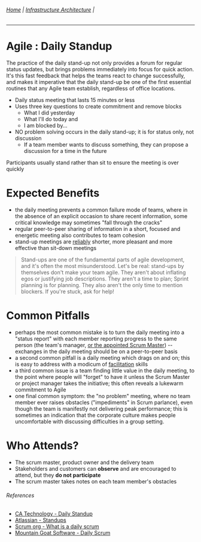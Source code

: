 ###### [Home](https://github.com/RyKaj/Documentation/blob/master/README.md) | [Infrastructure Architecture](https://github.com/RyKaj/Documentation/tree/master/Agile/README.md) |
------------


Agile : Daily Standup 
=====================


The practice of the daily stand-up not only provides a forum for regular status updates, but brings problems immediately into focus for quick action. It\'s this fast feedback that helps the teams react to change successfully, and makes it imperative that the daily stand-up be one of the first essential routines that any Agile team establish, regardless of office locations.

-   Daily status meeting that lasts 15 minutes or less
-   Uses three key questions to create commitment and remove blocks
    -   What I did yesterday
    -   What I\'ll do today and
    -   I am blocked by...
-   NO problem solving occurs in the daily stand-up; it is for status only, not discussion
    -   If a team member wants to discuss something, they can propose a discussion for a time in the future

Participants usually stand rather than sit to ensure the meeting is over quickly

Expected Benefits
=================

-   the daily meeting prevents a common failure mode of teams, where in the absence of an explicit occasion to share recent information, some critical knowledge may sometimes "fall through the cracks"
-   regular peer-to-peer sharing of information in a short, focused and energetic meeting also contributes to team cohesion
-   stand-up meetings are [reliably](http://psycnet.apa.org/?&fa=main.doiLanding&doi=10.1037/0021-9010.84.2.277) shorter, more pleasant and more effective than sit-down meetings

> Stand-ups are one of the fundamental parts of agile development, and it's often the most misunderstood. Let's be real: stand-ups by themselves don't make your team agile. They aren't about inflating egos or justifying job descriptions. They aren't a time to plan; Sprint planning is for planning. They also aren't the only time to mention blockers. If you're stuck, ask for help!

Common Pitfalls
===============

-   perhaps the most common mistake is to turn the daily meeting into a "status report" with each member reporting progress to the same person (the team's manager, [or the appointed Scrum Master](https://www.agilealliance.org/glossary/scrum-master/)) -- exchanges in the daily meeting should be on a peer-to-peer basis
-   a second common pitfall is a daily meeting which drags on and on; this is easy to address with a modicum of [facilitation](https://www.agilealliance.org/glossary/facilitation/) skills
-   a third common issue is a team finding little value in the daily meeting, to the point where people will "forget" to have it unless the Scrum Master or project manager takes the initiative; this often reveals a lukewarm commitment to Agile
-   one final common symptom: the "no problem" meeting, where no team member ever raises obstacles ("impediments" in Scrum parlance), even though the team is manifestly not delivering peak performance; this is sometimes an indication that the corporate culture makes people uncomfortable with discussing difficulties in a group setting.

Who Attends?
============

-   The scrum master, product owner and the delivery team
-   Stakeholders and customers can **observe** and are encouraged to attend, but they **do not participate**
-   The scrum master takes notes on each team member\'s obstacles

###### References

-   [CA Technology - Daily Standup](https://docs.ca.com/en-us/ca-agile-central/saas/daily-standup)
-   [Atlassian - Standups](https://www.atlassian.com/agile/scrum/standups)
-   [Scrum org - What is a daily scrum](https://www.scrum.org/resources/what-is-a-daily-scrum)
-   [Mountain Goat Software - Daily Scrum](https://www.mountaingoatsoftware.com/agile/scrum/meetings/daily-scrum)
